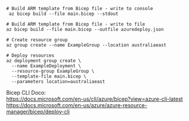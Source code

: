 
```
# Build ARM template from Bicep file - write to console
 az bicep build --file main.bicep --stdout

# Build ARM template from Bicep file - write to file
az bicep build --file main.bicep --outfile azuredeploy.json   

# Create resource group
az group create --name ExampleGroup --location australiaeast

# Deploy resources
az deployment group create \
  --name ExampleDeployment \
  --resource-group ExampleGroup \
  --template-file main.bicep \
  --parameters location=australiaeast

```


Bicep CLI Doco:  
https://docs.microsoft.com/en-us/cli/azure/bicep?view=azure-cli-latest
https://docs.microsoft.com/en-us/azure/azure-resource-manager/bicep/deploy-cli